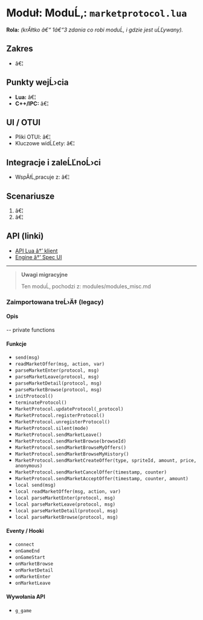 # Moduł: ModuĹ‚: `marketprotocol.lua`
**Rola:** *(krĂłtko â€“ 1â€“3 zdania co robi moduĹ‚ i gdzie jest uĹĽywany).*

## Zakres
- â€¦

## Punkty wejĹ›cia
- **Lua:** â€¦
- **C++/IPC:** â€¦

## UI / OTUI
- Pliki OTUI: â€¦
- Kluczowe widĹĽety: â€¦

## Integracje i zaleĹĽnoĹ›ci
- WspĂłĹ‚pracuje z: â€¦

## Scenariusze
1. â€¦
2. â€¦

## API (linki)
- [API Lua â†’ klient](../../api/lua/luafunctions_client.md)
- [Engine â†’ Spec UI](../../api/engine/otclient_v_8_specyfikacja_ui.md)

---

> **Uwagi migracyjne**
>
> Ten moduĹ‚ pochodzi z: modules/modules_misc.md

### Zaimportowana treĹ›Ä‡ (legacy)
#### Opis

-- private functions


#### Funkcje

- `send(msg)`
- `readMarketOffer(msg, action, var)`
- `parseMarketEnter(protocol, msg)`
- `parseMarketLeave(protocol, msg)`
- `parseMarketDetail(protocol, msg)`
- `parseMarketBrowse(protocol, msg)`
- `initProtocol()`
- `terminateProtocol()`
- `MarketProtocol.updateProtocol(_protocol)`
- `MarketProtocol.registerProtocol()`
- `MarketProtocol.unregisterProtocol()`
- `MarketProtocol.silent(mode)`
- `MarketProtocol.sendMarketLeave()`
- `MarketProtocol.sendMarketBrowse(browseId)`
- `MarketProtocol.sendMarketBrowseMyOffers()`
- `MarketProtocol.sendMarketBrowseMyHistory()`
- `MarketProtocol.sendMarketCreateOffer(type, spriteId, amount, price, anonymous)`
- `MarketProtocol.sendMarketCancelOffer(timestamp, counter)`
- `MarketProtocol.sendMarketAcceptOffer(timestamp, counter, amount)`
- `local send(msg)`
- `local readMarketOffer(msg, action, var)`
- `local parseMarketEnter(protocol, msg)`
- `local parseMarketLeave(protocol, msg)`
- `local parseMarketDetail(protocol, msg)`
- `local parseMarketBrowse(protocol, msg)`


#### Eventy / Hooki

- `connect`
- `onGameEnd`
- `onGameStart`
- `onMarketBrowse`
- `onMarketDetail`
- `onMarketEnter`
- `onMarketLeave`


#### Wywołania API

- `g_game`
